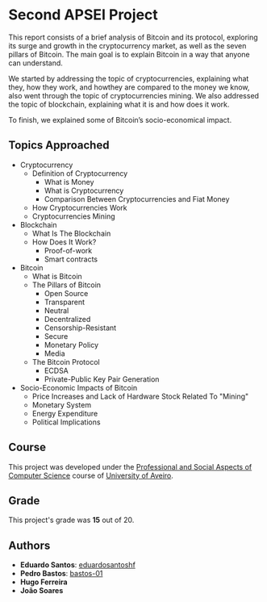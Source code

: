 # Second APSEI Project

This report consists of a brief analysis of Bitcoin and its protocol, exploring its surge and growth in the cryptocurrency market, as well as the seven pillars of Bitcoin. The main goal is to explain Bitcoin in a way that anyone can understand.

We started by addressing the topic of cryptocurrencies, explaining what they, how they work, and howthey are compared to the money we know, also went through the topic of cryptocurrencies mining. We also addressed the topic of blockchain, explaining what it is and how does it work.

To finish, we explained some of Bitcoin’s socio-economical impact.

## Topics Approached

* Cryptocurrency
    * Definition of Cryptocurrency
        * What is Money
        * What is Cryptocurrency 
        * Comparison Between Cryptocurrencies and Fiat Money
    * How Cryptocurrencies Work
    * Cryptocurrencies Mining
* Blockchain
    * What Is The Blockchain
    * How Does It Work?
        * Proof-of-work
        * Smart contracts
* Bitcoin
    * What is Bitcoin
    * The Pillars of Bitcoin
        * Open Source
        * Transparent
        * Neutral
        * Decentralized
        * Censorship-Resistant
        * Secure
        * Monetary Policy
        * Media
    * The Bitcoin Protocol
        * ECDSA
        * Private-Public Key Pair Generation
* Socio-Economic Impacts of Bitcoin
    * Price Increases and Lack of Hardware Stock Related To "Mining"
    * Monetary System
    * Energy Expenditure
    * Political Implications

## Course
This project was developed under the [Professional and Social Aspects of Computer Science](https://www.ua.pt/en/uc/12271) course of [University of Aveiro](https://www.ua.pt/).

## Grade 
This project's grade was **15** out of 20.

## Authors
* **Eduardo Santos**: [eduardosantoshf](https://github.com/eduardosantoshf)
* **Pedro Bastos**: [bastos-01](https://github.com/bastos-01)
* **Hugo Ferreira**
* **João Soares**
